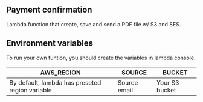 ## Payment confirmation
Lambda function that create, save and send a PDF file w/ S3 and SES.

## Environment variables
To run your own funtion, you should create the variables in lambda console.

| AWS_REGION | SOURCE | BUCKET |
| ---- | ---- | ---- |
| By default, lambda has preseted region variable | Source email | Your S3 bucket |


